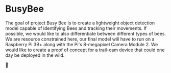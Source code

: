 # BusyBee
The goal of project Busy Bee is to create a lightweight object detection model capable of identifying Bees and tracking their movements. If possible, we would like to also differentiate between different types of bees. We are resource constrained here, our final model will have to run on a Raspberry Pi 3B+ along with the Pi's 8-megapixel Camera Module 2. We would like to create a proof of concept for a trail-cam device that could one day be deployed in the wild.

🐝
